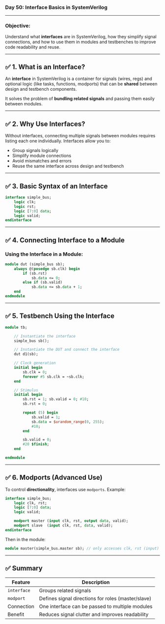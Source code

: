 ### **Day 50: Interface Basics in SystemVerilog**

---

### **Objective:**

Understand what **interfaces** are in SystemVerilog, how they simplify signal connections, and how to use them in modules and testbenches to improve code readability and reuse.

---

## ✅ 1. What is an Interface?

An **interface** in SystemVerilog is a container for signals (wires, regs) and optional logic (like tasks, functions, modports) that can be **shared** between design and testbench components.

It solves the problem of **bundling related signals** and passing them easily between modules.

---

## ✅ 2. Why Use Interfaces?

Without interfaces, connecting multiple signals between modules requires listing each one individually. Interfaces allow you to:

* Group signals logically
* Simplify module connections
* Avoid mismatches and errors
* Reuse the same interface across design and testbench

---

## ✅ 3. Basic Syntax of an Interface

```systemverilog
interface simple_bus;
    logic clk;
    logic rst;
    logic [7:0] data;
    logic valid;
endinterface
```

---

## ✅ 4. Connecting Interface to a Module

### **Using the Interface in a Module:**

```systemverilog
module dut (simple_bus sb);
    always @(posedge sb.clk) begin
        if (sb.rst)
            sb.data <= 0;
        else if (sb.valid)
            sb.data <= sb.data + 1;
    end
endmodule
```

---

## ✅ 5. Testbench Using the Interface

```systemverilog
module tb;

    // Instantiate the interface
    simple_bus sb();

    // Instantiate the DUT and connect the interface
    dut d1(sb);

    // Clock generation
    initial begin
        sb.clk = 0;
        forever #5 sb.clk = ~sb.clk;
    end

    // Stimulus
    initial begin
        sb.rst = 1; sb.valid = 0; #10;
        sb.rst = 0;

        repeat (5) begin
            sb.valid = 1;
            sb.data = $urandom_range(0, 255);
            #10;
        end

        sb.valid = 0;
        #20 $finish;
    end

endmodule
```

---

## ✅ 6. Modports (Advanced Use)

To control **directionality**, interfaces use `modports`. Example:

```systemverilog
interface simple_bus;
    logic clk, rst;
    logic [7:0] data;
    logic valid;

    modport master (input clk, rst, output data, valid);
    modport slave  (input clk, rst, data, valid);
endinterface
```

Then in the module:

```systemverilog
module master(simple_bus.master sb); // only accesses clk, rst (input) and data, valid (output)
```

---

## ✅ Summary

| Feature     | Description                                        |
| ----------- | -------------------------------------------------- |
| `interface` | Groups related signals                             |
| `modport`   | Defines signal directions for roles (master/slave) |
| Connection  | One interface can be passed to multiple modules    |
| Benefit     | Reduces signal clutter and improves readability    |

